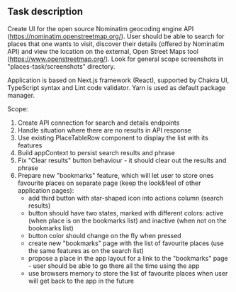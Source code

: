 ## Task description

Create UI for the open source Nominatim geocoding engine API (https://nominatim.openstreetmap.org/).
User should be able to search for places that one wants to visit, discover their details (offered by Nominatim API) and view the location on the external, Open Street Maps tool (https://www.openstreetmap.org/). Look for general scope screenshots in "places-task/screenshots" directory.

Application is based on Next.js framework (React), supported by Chakra UI, TypeScript syntax and Lint code validator. Yarn is used as default package manager.

Scope:

1. Create API connection for search and details endpoints
2. Handle situation where there are no results in API response
3. Use existing PlaceTableRow component to display the list with its features
4. Build appContext to persist search results and phrase
5. Fix "Clear results" button behaviour - it should clear out the results and phrase
6. Prepare new "bookmarks" feature, which will let user to store ones favourite places on separate page (keep the look&feel of other application pages):
   - add third button with star-shaped icon into actions column (search results)
   - button should have two states, marked with different colors: active (when place is on the bookmarks list) and inactive (when not on the bookmarks list)
   - button color should change on the fly when pressed
   - create new "bookmarks" page with the list of favourite places (use the same features as on the search list)
   - propose a place in the app layout for a link to the "bookmarks" page - user should be able to go there all the time using the app
   - use browsers memory to store the list of favourite places when user will get back to the app in the future
